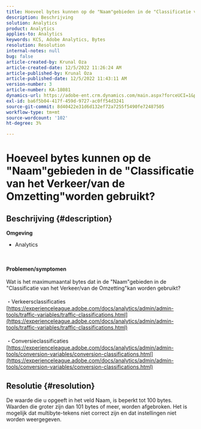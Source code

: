 ```yaml
---
title: Hoeveel bytes kunnen op de "Naam"gebieden in de "Classificatie van het Verkeer/van de Omzetting"worden gebruikt?
description: Beschrijving
solution: Analytics
product: Analytics
applies-to: Analytics
keywords: KCS, Adobe Analytics, Bytes
resolution: Resolution
internal-notes: null
bug: false
article-created-by: Krunal Oza
article-created-date: 12/5/2022 11:26:24 AM
article-published-by: Krunal Oza
article-published-date: 12/5/2022 11:43:11 AM
version-number: 3
article-number: KA-18081
dynamics-url: https://adobe-ent.crm.dynamics.com/main.aspx?forceUCI=1&pagetype=entityrecord&etn=knowledgearticle&id=650ddda4-8f74-ed11-81aa-6045bd006c82
exl-id: ba6f5b04-417f-459d-9727-ac0ff54d3241
source-git-commit: 8d40422e31d6d132ef72a7255f5490fe72487505
workflow-type: tm+mt
source-wordcount: '102'
ht-degree: 3%

---
```


# Hoeveel bytes kunnen op de &quot;Naam&quot;gebieden in de &quot;Classificatie van het Verkeer/van de Omzetting&quot;worden gebruikt?

## Beschrijving {#description}

<b>Omgeving</b>
- Analytics

<br> <br><b>Problemen/symptomen</b><br> <br>Wat is het maximumaantal bytes dat in de &quot;Naam&quot;gebieden in de &quot;Classificatie van het Verkeer/van de Omzetting&quot;kan worden gebruikt?<br> <br>・Verkeersclassificaties
[https://experienceleague.adobe.com/docs/analytics/admin/admin-tools/traffic-variables/traffic-classifications.html](https://experienceleague.adobe.com/docs/analytics/admin/admin-tools/traffic-variables/traffic-classifications.html)<br> <br>・Conversieclassificaties
[https://experienceleague.adobe.com/docs/analytics/admin/admin-tools/conversion-variables/conversion-classifications.html](https://experienceleague.adobe.com/docs/analytics/admin/admin-tools/conversion-variables/conversion-classifications.html)

## Resolutie {#resolution}


De waarde die u opgeeft in het veld Naam, is beperkt tot 100 bytes. Waarden die groter zijn dan 101 bytes of meer, worden afgebroken. Het is mogelijk dat multibyte-tekens niet correct zijn en dat instellingen niet worden weergegeven.

